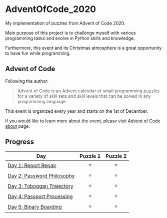 # AdventOfCode_2020
My implementation of puzzles from Advent of Code 2020.

Main purpose of this project is to challenge myself with various programming tasks and evolve in Python skills and knowledge. 

Furthermore, this event and its Christmas atmosphere is a great opportunity to have fun while programming.

## Advent of Code
Following the author:

>Advent of Code is an Advent calendar of small programming puzzles for a variety of skill sets and skill levels
>that can be solved in any programming language.

This event is organized every year and starts on the 1st of December.

If you would like to learn more about the event, 
please visit [Advent of Code about](https://adventofcode.com/2020/about) page.

## Progress

|                                              Day                                              | Puzzle 1| Puzzle 2|
|-----------------------------------------------------------------------------------------------|:-------:|:-------:|
|[Day 1: Report Repair](https://github.com/pajakpawel/AdventOfCode_2020/tree/master/Day_1)      |  :star: |  :star: |
|[Day 2: Password Philosophy](https://github.com/pajakpawel/AdventOfCode_2020/tree/master/Day_2)|  :star: |  :star: |
|[Day 3: Toboggan Trajectory](https://github.com/pajakpawel/AdventOfCode_2020/tree/master/Day_3)|  :star: |  :star: |
|[Day 4: Passport Processing](https://github.com/pajakpawel/AdventOfCode_2020/tree/master/Day_4)|  :star: |  :star: |
|[Day 5: Binary Boarding](https://github.com/pajakpawel/AdventOfCode_2020/tree/master/Day_5)|  :star: |  :star: |
